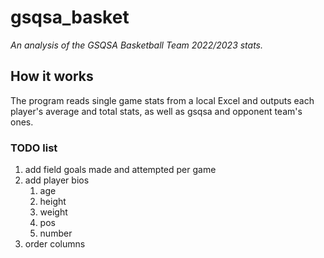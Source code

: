 # gsqsa_basket
*An analysis of the GSQSA Basketball Team 2022/2023 stats.*

## How it works
The program reads single game stats from a local Excel and outputs each player's average and total stats, as well as gsqsa and opponent team's ones.

### TODO list
1. add field goals made and attempted per game
2. add player bios
    1. age
    2. height
    3. weight
    4. pos
    5. number
3. order columns


